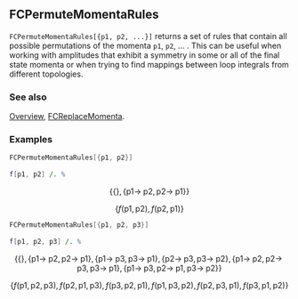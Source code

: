 ## FCPermuteMomentaRules

`FCPermuteMomentaRules[{p1, p2, ...}]` returns a set of rules that contain all possible permutations of the momenta `p1`, `p2`, ... . This can be useful when working with amplitudes that exhibit a symmetry in some or all of the final state momenta or when trying to find mappings between loop integrals from different topologies.

### See also

[Overview](Extra/FeynCalc.md), [FCReplaceMomenta](FCReplaceMomenta.md).

### Examples

```mathematica
FCPermuteMomentaRules[{p1, p2}] 
 
f[p1, p2] /. %
```

$$\{\{\},\{\text{p1}\to \;\text{p2},\text{p2}\to \;\text{p1}\}\}$$

$$\{f(\text{p1},\text{p2}),f(\text{p2},\text{p1})\}$$

```mathematica
FCPermuteMomentaRules[{p1, p2, p3}] 
 
f[p1, p2, p3] /. %
```

$$\{\{\},\{\text{p1}\to \;\text{p2},\text{p2}\to \;\text{p1}\},\{\text{p1}\to \;\text{p3},\text{p3}\to \;\text{p1}\},\{\text{p2}\to \;\text{p3},\text{p3}\to \;\text{p2}\},\{\text{p1}\to \;\text{p2},\text{p2}\to \;\text{p3},\text{p3}\to \;\text{p1}\},\{\text{p1}\to \;\text{p3},\text{p2}\to \;\text{p1},\text{p3}\to \;\text{p2}\}\}$$

$$\{f(\text{p1},\text{p2},\text{p3}),f(\text{p2},\text{p1},\text{p3}),f(\text{p3},\text{p2},\text{p1}),f(\text{p1},\text{p3},\text{p2}),f(\text{p2},\text{p3},\text{p1}),f(\text{p3},\text{p1},\text{p2})\}$$